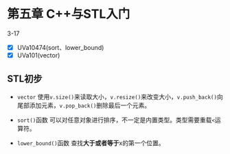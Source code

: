 # 第五章 C++与STL入门

3-17
- [x] UVa10474(sort、lower_bound)
- [x] UVa101(vector)

## STL初步

- `vector`
  使用`v.size()`来读取大小，`v.resize()`来改变大小，`v.push_back()`向尾部添加元素，`v.pop_back()`删除最后一个元素。

- `sort()`函数
  可以对任意对象进行排序，不一定是内置类型。类型需要重载`<`运算符。

- `lower_bound()`函数
  查找**大于或者等于**x的第一个位置。
